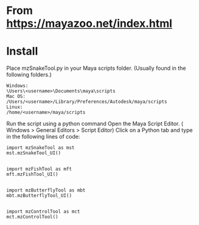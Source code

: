 # From https://mayazoo.net/index.html
# Install
Place mzSnakeTool.py in your Maya scripts folder.
(Usually found in the following folders.)

    Windows:
    \Users\<username>\Documents\maya\scripts
    Mac OS:
    /Users/<username>/Library/Preferences/Autodesk/maya/scripts
    Linux:
    /home/<username>/maya/scripts

Run the script using a python command
Open the Maya Script Editor. ( Windows > General Editors > Script Editor)
Click on a Python tab and type in the following lines of code:


    import mzSnakeTool as mst
    mst.mzSnakeTool_UI()


    import mzFishTool as mft
    mft.mzFishTool_UI()


    import mzButterflyTool as mbt
    mbt.mzButterflyTool_UI()


    import mzControlTool as mct
    mct.mzControlTool()



